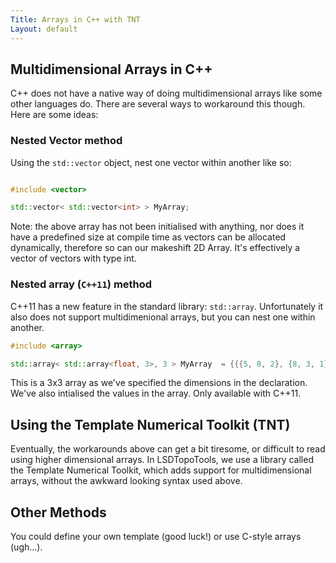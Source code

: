```yaml
---
Title: Arrays in C++ with TNT
Layout: default
---
```


## Multidimensional Arrays in C++
C++ does not have a native way of doing multidimensional arrays like some other languages do. There are several ways to workaround this though. Here are some ideas:

### Nested Vector method
Using the `std::vector` object, nest one vector within another like so:
```cpp

#include <vector>

std::vector< std::vector<int> > MyArray;
```
Note: the above array has not been initialised with anything, nor does it have a predefined size at compile time as vectors can be allocated dynamically, therefore so can our makeshift 2D Array. It's effectively a vector of vectors with type int.

### Nested array (`C++11`) method
C++11 has a new feature in the standard library: `std::array`. Unfortunately it also does not support multidimenional arrays, but you can nest one within another.
```cpp
#include <array>

std::array< std::array<float, 3>, 3 > MyArray  = {{{5, 8, 2}, {8, 3, 1}, {5, 3, 9}}};;
```
This is a 3x3 array as we've specified the dimensions in the declaration. We've also intialised the values in the array. Only available with C++11.


## Using the Template Numerical Toolkit (TNT)
Eventually, the workarounds above can get a bit tiresome, or difficult to read using higher dimensional arrays. In LSDTopoTools, we use a library called the Template Numerical Toolkit, which adds support for multidimensional arrays, without the awkward looking syntax used above. 

## Other Methods
You could define your own template (good luck!) or use C-style arrays (ugh...).
